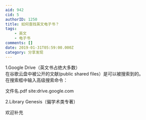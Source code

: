 ```yaml
---
aid: 942
cid: 5
authorID: 1250
title: 如何查找英文电子书？
tags:
    - 英文
    - 电子书
comments: []
date: 2019-01-31T05:59:00.000Z
category: 分享发现
---
```


1.Google Drive（英文书占绝大多数）  
在谷歌云盘中被公开的文献(public shared files）是可以被搜索到的。  
在搜索框中输入高级搜索命令：

文件名.pdf site:drive.google.com

2.Library Genesis（偏学术类专著）

欢迎补充
